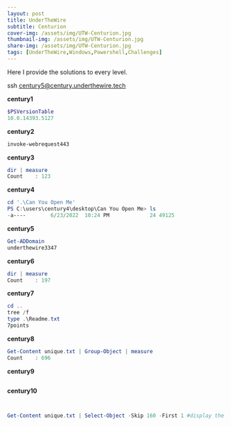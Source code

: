 ```yaml
---
layout: post
title: UnderTheWire 
subtitle: Centurion
cover-img: /assets/img/UTW-Centurion.jpg
thumbnail-img: /assets/img/UTW-Centurion.jpg
share-img: /assets/img/UTW-Centurion.jpg
tags: [UnderTheWire,Windows,Powershell,Challenges]
---
```

Here I provide the solutions to every level.

ssh century5@century.underthewire.tech

**century1**
```powershell
$PSVersionTable
10.0.14393.5127
```
**century2**
```powershell
invoke-webrequest443
```
**century3**
```powershell
dir | measure                                                     
Count    : 123                 
```
**century4**
```powershell
cd '.\Can You Open Me'
PS C:\users\century4\desktop\Can You Open Me> ls    
-a----        6/23/2022  10:24 PM             24 49125 
```
**century5**
```powershell
Get-ADDomain  
underthewire3347
```
**century6**
```powershell
dir | measure                                                                
Count    : 197
```
**century7**
```powershell
cd .. 
tree /f
type .\Readme.txt                                                          
7points
```
**century8**
```powershell
Get-Content unique.txt | Group-Object | measure                              
Count    : 696
```
**century9**
```powershell

```
**century10**
```powershell


Get-Content unique.txt | Select-Object -Skip 160 -First 1 #display the line 161 inside a file. 
